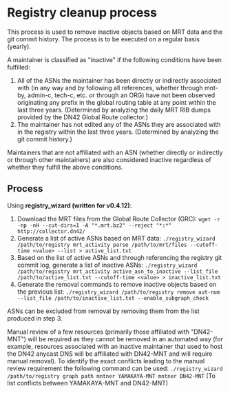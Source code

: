 # Registry cleanup process
This process is used to remove inactive objects based on MRT data and the git commit history.
The process is to be executed on a regular basis (yearly).

A maintainer is classified as "inactive" if the following conditions have been fulfilled:
1. All of the ASNs the maintainer has been directly or indirectly associated with (in any way and by following all references, whether through mnt-by, admin-c, tech-c, etc. or through an ORG) have not been observed originating any prefix in the global routing table at any point within the last three years. (Determined by analyzing the daily MRT RIB dumps provided by the DN42 Global Route collector.)
2. The maintainer has not edited any of the ASNs they are associated with in the registry within the last three years. (Determined by analyzing the git commit history.)

Maintainers that are not affiliated with an ASN (whether directly or indirectly or through other maintainers) are also considered inactive regardless of whether they fulfill the above conditions.

## Process

Using **registry_wizard (written for v0.4.12)**:

1. Download the MRT files from the Global Route Collector (GRC):
`wget -r -np -nH --cut-dirs=1 -A "*.mrt.bz2" --reject "*:*" http://collector.dn42/`
2. Generate a list of active ASNs based on MRT data:
`./registry_wizard /path/to/registry mrt_activity parse /path/to/mrt/files --cutoff-time <value> --list > active_list.txt`
3. Based on the list of active ASNs and through referencing the registry git commit log, generate a list of inactive ASNs:
`./registry_wizard /path/to/registry mrt_activity active_asn_to_inactive --list_file /path/to/active_list.txt --cutoff-time <value> > inactive_list.txt`
4. Generate the removal commands to remove inactive objects based on the previous list:
`./registry_wizard /path/to/registry remove aut-num --list_file /path/to/inactive_list.txt --enable_subgraph_check`

ASNs can be excluded from removal by removing them from the list produced in step 3.

Manual review of a few resources (primarily those affiliated with "DN42-MNT") will be required as they cannot be removed in an automated way (for example, resources associated with an inactive maintainer that used to host the DN42 anycast DNS will be affiliated with DN42-MNT and will require manual removal).
To identify the exact conflicts leading to the manual review requirement the following command can be used:
`./registry_wizard /path/to/registry graph path mntner YAMAKAYA-MNT mntner DN42-MNT` (To list conflicts between YAMAKAYA-MNT and DN42-MNT)